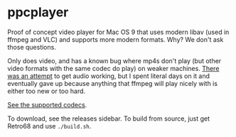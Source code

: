 # ppcplayer

Proof of concept video player for Mac OS 9 that uses modern libav (used in ffmpeg and VLC) and supports more modern formats. Why? We don't ask those questions.

Only does video, and has a known bug where mp4s don't play (but other video formats with the same codec do play) on weaker machines. [There was an attempt](https://github.com/IoIxD/ppcplayer/tree/with-audio-attempts) to get audio working, but I spent literal days on it and eventually gave up because anything that ffmpeg will play nicely with is either too new or too hard.

[See the supported codecs](https://github.com/IoIxD/ppcplayer/wiki/Supported-Codecs).

To download, see the releases sidebar. To build from source, just get Retro68 and use `./build.sh`.
